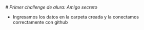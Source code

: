 <em> # Primer challenge de alura: Amigo secreto </em>
- Ingresamos los datos en la carpeta creada y la conectamos correctamente con github
